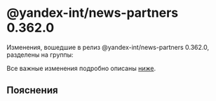 # @yandex-int/news-partners 0.362.0

<!-- ЧЕЛОВЕЧЕСКОЕ ВСТУПЛЕНИЕ -->

Изменения, вошедшие в релиз @yandex-int/news-partners 0.362.0, разделены на группы:

Все важные изменения подробно описаны [ниже](#Пояснения).

## Пояснения

